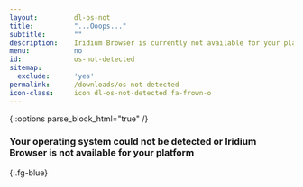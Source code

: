 ```yaml
---
layout:			dl-os-not
title:			"...Ooops..."
subtitle:		""
description:	Iridium Browser is currently not available for your platform or your operating system could not be detected!
menu:			no
id:				os-not-detected
sitemap:
  exclude:		'yes'
permalink:		/downloads/os-not-detected
icon-class:		icon dl-os-not-detected fa-frown-o
---
```


{::options parse_block_html="true" /}
### Your operating system could not be detected or Iridium Browser is not available for your platform #
{:.fg-blue}

